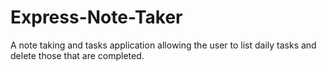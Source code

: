 # Express-Note-Taker
A note taking and tasks application allowing the user to list daily tasks and delete those that are completed.
